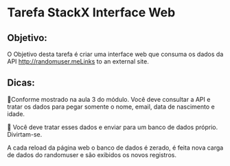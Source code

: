 # Tarefa StackX Interface Web

## Objetivo: 

O Objetivo desta tarefa é criar uma interface web que consuma os dados da API http://randomuser.meLinks to an external site.

## Dicas:

📌Conforme mostrado na aula 3 do módulo. Você deve consultar a API e tratar os dados para pegar somente o nome, email, data de nascimento e idade.

📌 Você deve tratar esses dados e enviar para um banco de dados próprio. Divirtam-se.

A cada reload da página web o banco de dados é zerado, é feita nova carga de dados do randomuser e são exibidos os novos registros.
